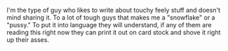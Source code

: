 I'm the type of guy who likes to write about touchy feely stuff and doesn't mind sharing it. To a lot of tough guys that makes me a "snowflake" or a "pussy." To put it into language they will understand, if any of them are reading this right now they can print it out on card stock and shove it right up their asses.